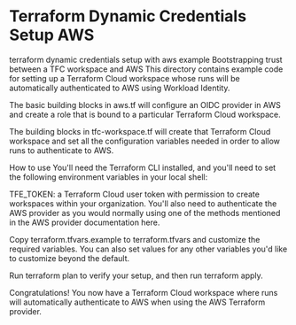 # Terraform Dynamic Credentials Setup AWS
terraform dynamic credentials setup with aws example
Bootstrapping trust between a TFC workspace and AWS
This directory contains example code for setting up a Terraform Cloud workspace whose runs will be automatically authenticated to AWS using Workload Identity.

The basic building blocks in aws.tf will configure an OIDC provider in AWS and create a role that is bound to a particular Terraform Cloud workspace.

The building blocks in tfc-workspace.tf will create that Terraform Cloud workspace and set all the configuration variables needed in order to allow runs to authenticate to AWS.

How to use
You'll need the Terraform CLI installed, and you'll need to set the following environment variables in your local shell:

TFE_TOKEN: a Terraform Cloud user token with permission to create workspaces within your organization.
You'll also need to authenticate the AWS provider as you would normally using one of the methods mentioned in the AWS provider documentation here. 

Copy terraform.tfvars.example to terraform.tfvars and customize the required variables. You can also set values for any other variables you'd like to customize beyond the default.

Run terraform plan to verify your setup, and then run terraform apply.

Congratulations! You now have a Terraform Cloud workspace where runs will automatically authenticate to AWS when using the AWS Terraform provider.
